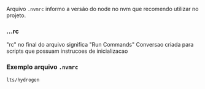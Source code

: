 Arquivo `.nvmrc` informo a versão do node no nvm que recomendo utilizar no projeto.

### ...rc
"rc" no final do arquivo significa "Run Commands"
Conversao criada para scripts que possuam instrucoes de inicializacao


### Exemplo arquivo `.nvmrc`
 ```
 lts/hydrogen
 
 
 ```